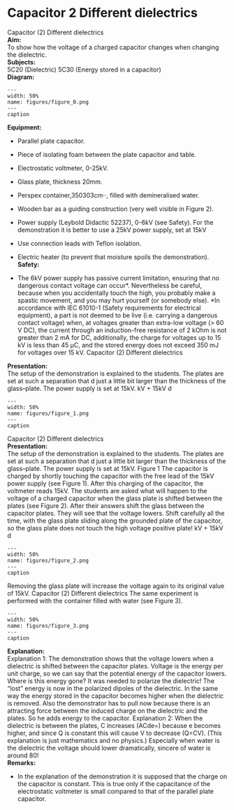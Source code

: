 # Capacitor  2 Different dielectrics 
 Capacitor (2) Different dielectrics   
<b> Aim: </b>  
 To show how the voltage of a charged capacitor changes when changing the dielectric.   
<b> Subjects: </b>  
 5C20 (Dielectric) 5C30 (Energy stored in a capacitor)   
<b> Diagram: </b>  
   
```{figure} figures/figure_0.png  
---  
width: 50%  
name: figures/figure_0.png  
---  
caption  
``` 
      
<b> Equipment: </b>  
 
 *  Parallel plate capacitor. 
 *  Piece of isolating foam between the plate capacitor and table. 
 *  Electrostatic voltmeter, 0-25kV. 
 *  Glass plate, thickness 20mm. 
 *  Perspex container,350303cm··, filled with demineralised water. 
 *  Wooden bar as a guiding construction (very well visible in Figure 2). 
 *  Power supply (Leybold Didactic 52237), 0-6kV (see Safety). For the demonstration it is better to use a 25kV power supply, set at 15kV 
 *  Use connection leads with Teflon isolation. 
 *  Electric heater (to prevent that moisture spoils the demonstration).   
<b> Safety: </b>  
 
 *  The 6kV power supply has passive current limitation, ensuring that no dangerous contact voltage can occur*. Nevertheless be careful, because when you accidentally touch the high, you probably make a spastic movement, and you may hurt yourself (or somebody else). *In accordance with IEC 61010-1 (Safety requirements for electrical equipment), a part is not deemed to be live (i.e. carrying a dangerous contact voltage) when, at voltages greater than extra-low voltage (> 60 V DC), the current through an induction-free resistance of 2 kOhm is not greater than 2 mA for DC, additionally, the charge for voltages up to 15 kV is less than 45 µC, and the stored energy does not exceed 350 mJ for voltages over 15 kV. Capacitor (2) Different dielectrics
    
<b> Presentation: </b>  
 The setup of the demonstration is explained to the students. The plates are set at such a separation that d just a little bit larger than the thickness of the glass–plate. The power supply is set at 15kV.  kV +        15kV d   
```{figure} figures/figure_1.png  
---  
width: 50%  
name: figures/figure_1.png  
---  
caption  
``` 
 Capacitor (2) Different dielectrics    
<b> Presentation: </b>  
 The setup of the demonstration is explained to the students. The plates are set at such a separation that d just a little bit larger than the thickness of the glass–plate. The power supply is set at 15kV.  Figure 1 The capacitor is charged by shortly touching the capacitor with the free lead of the 15kV power supply (see Figure 1). After this charging of the capacitor, the voltmeter reads 15kV. The students are asked what will happen to the voltage of a charged capacitor when the glass plate is shifted between the plates (see Figure 2). After their answers shift the glass between the capacitor plates. They will see that the voltage lowers.  Shift carefully all the time, with the glass plate sliding along the grounded plate of the capacitor, so the glass plate does not touch the high voltage positive plate!   kV +        15kV d   
```{figure} figures/figure_2.png  
---  
width: 50%  
name: figures/figure_2.png  
---  
caption  
``` 
 Removing the glass plate will increase the voltage again to its original value of 15kV. Capacitor (2) Different dielectrics The same experiment is performed with the container filled with water (see Figure 3).   
```{figure} figures/figure_3.png  
---  
width: 50%  
name: figures/figure_3.png  
---  
caption  
``` 
   
<b> Explanation: </b>  
 Explanation 1: The demonstration shows that the voltage lowers when a dielectric is shifted between the capacitor plates. Voltage is the energy per unit charge, so we can say that the potential energy of the capacitor lowers. Where is this energy gone? It was needed to polarize the dielectric! The “lost” energy is now in the polarized dipoles of the dielectric. In the same way the energy stored in the capacitor becomes higher when the dielectric is removed. Also the demonstrator has to pull now because there is an attracting force between the induced charge on the dielectric and the plates. So he adds energy to the capacitor. Explanation 2: When the dielectric is between the plates, C increases (ACde=) because e becomes higher, and since Q is constant this will cause V to decrease (Q=CV). (This explanation is just mathematics and no physics.)  Especially when water is the dielectric the voltage should lower dramatically, sincere of water is around 80!   
<b> Remarks: </b>  
 
 *  In the explanation of the demonstration it is supposed that the charge on the capacitor is constant. This is true only if the capacitance of the electrostatic voltmeter is small compared to that of the parallel plate capacitor.
  